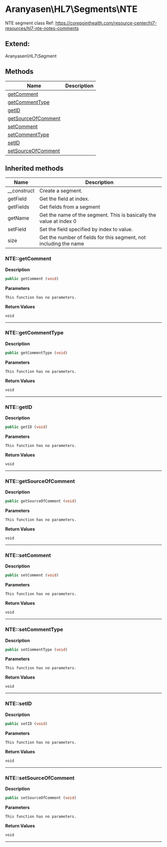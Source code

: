 # Aranyasen\HL7\Segments\NTE  

NTE segment class
Ref: https://corepointhealth.com/resource-center/hl7-resources/hl7-nte-notes-comments



## Extend:

Aranyasen\HL7\Segment

## Methods

| Name | Description |
|------|-------------|
|[getComment](#ntegetcomment)||
|[getCommentType](#ntegetcommenttype)||
|[getID](#ntegetid)||
|[getSourceOfComment](#ntegetsourceofcomment)||
|[setComment](#ntesetcomment)||
|[setCommentType](#ntesetcommenttype)||
|[setID](#ntesetid)||
|[setSourceOfComment](#ntesetsourceofcomment)||

## Inherited methods

| Name | Description |
|------|-------------|
|__construct|Create a segment.|
|getField|Get the field at index.|
|getFields|Get fields from a segment|
|getName|Get the name of the segment. This is basically the value at index 0|
|setField|Set the field specified by index to value.|
|size|Get the number of fields for this segment, not including the name|



### NTE::getComment  

**Description**

```php
public getComment (void)
```

 

 

**Parameters**

`This function has no parameters.`

**Return Values**

`void`

<hr />


### NTE::getCommentType  

**Description**

```php
public getCommentType (void)
```

 

 

**Parameters**

`This function has no parameters.`

**Return Values**

`void`

<hr />


### NTE::getID  

**Description**

```php
public getID (void)
```

 

 

**Parameters**

`This function has no parameters.`

**Return Values**

`void`

<hr />


### NTE::getSourceOfComment  

**Description**

```php
public getSourceOfComment (void)
```

 

 

**Parameters**

`This function has no parameters.`

**Return Values**

`void`

<hr />


### NTE::setComment  

**Description**

```php
public setComment (void)
```

 

 

**Parameters**

`This function has no parameters.`

**Return Values**

`void`

<hr />


### NTE::setCommentType  

**Description**

```php
public setCommentType (void)
```

 

 

**Parameters**

`This function has no parameters.`

**Return Values**

`void`

<hr />


### NTE::setID  

**Description**

```php
public setID (void)
```

 

 

**Parameters**

`This function has no parameters.`

**Return Values**

`void`

<hr />


### NTE::setSourceOfComment  

**Description**

```php
public setSourceOfComment (void)
```

 

 

**Parameters**

`This function has no parameters.`

**Return Values**

`void`

<hr />

